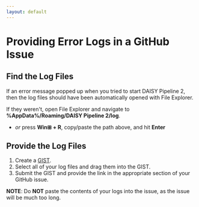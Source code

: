 ```yaml
---
layout: default
---
```


# Providing Error Logs in a GitHub Issue
## Find the Log Files
If an error message popped up when you tried to start DAISY Pipeline 2, then the log files should have been automatically opened with File Explorer.

If they weren't, open File Explorer and navigate to **%AppData%/Roaming/DAISY Pipeline 2/log**.
- *or* press **Win&#8862; + R**, copy/paste the path above, and hit **Enter**

## Provide the Log Files
1. Create a [GIST](https://gist.github.com).
2. Select all of your log files and drag them into the GIST.
3. Submit the GIST and provide the link in the appropriate section of your GitHub issue.

__NOTE__: Do __NOT__ paste the contents of your logs into the issue, as the issue will be much too long.
